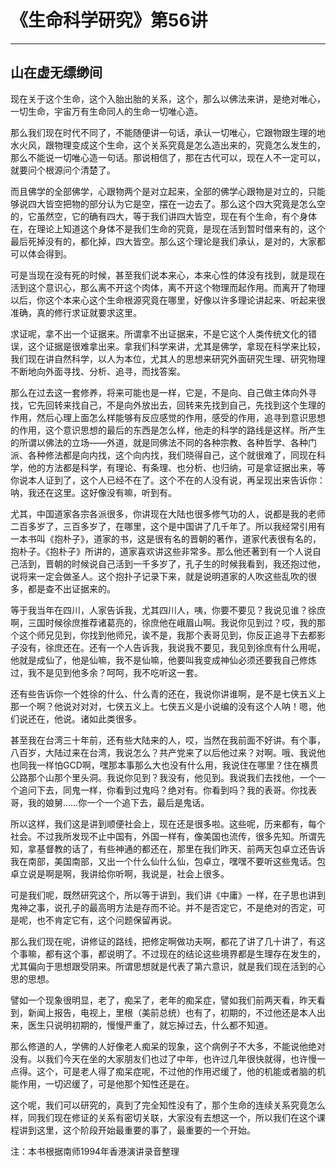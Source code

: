 # 《生命科学研究》第56讲

------

## 山在虚无缥缈间

现在关于这个生命，这个入胎出胎的关系，这个，那么以佛法来讲，是绝对唯心，一切生命，宇宙万有生命同人的生命一切唯心造。

那么我们现在时代不同了，不能随便讲一句话，承认一切唯心，它跟物跟生理的地水火风，跟物理变成这个生命，这个关系究竟是怎么造出来的，究竟怎么发生的，那么不能说一切唯心造一句话。那说相信了，那在古代可以，现在人不一定可以，就要问个根源问个清楚了。

而且佛学的全部佛学，心跟物两个是对立起来，全部的佛学心跟物是对立的，只能够说四大皆空把物的部分认为它是空，摆在一边去了。那么这个四大究竟是怎么空的，它虽然空，它的确有四大，等于我们讲四大皆空，现在有个生命，有个身体在，在理论上知道这个身体不是我们生命的究竟，是现在活到暂时借来有的，这个最后死掉没有的，都化掉，四大皆空。那么这个理论是我们承认，是对的，大家都可以体会得到。

可是当现在没有死的时候，甚至我们说本来心，本来心性的体没有找到，就是现在活到这个意识心，那么离不开这个肉体，离不开这个物理而起作用。而离开了物理以后，你这个本来心这个生命根源究竟在哪里，好像以许多理论讲起来、听起来很准确，真的修行求证就要求这里。

求证呢，拿不出一个证据来。所谓拿不出证据来，不是它这个人类传统文化的错误，这个证据是很难拿出来。拿我们科学来讲，尤其是佛学，拿现在科学来比较，我们现在讲自然科学，以人为本位，尤其人的思想来研究外面研究生理、研究物理不断地向外面寻找、分析、追寻，而找答案。

那么在过去这一套修养，将来可能也是一样，它是，不是向、自己做主体向外寻找，它先回转来找自己，不是向外放出去，回转来先找到自己，先找到这个生理的作用，然后心理上面怎么样能够有反应感觉的作用，感受的作用，追寻到意识思想的作用，这个意识思想的最后的东西是怎么样，他走的科学的路线是这样。所产生的所谓以佛法的立场——外道，就是同佛法不同的各种宗教、各种哲学、各种门派、各种修法都是向内找，这个向内找，我们晓得自己，这个就很难了，同现在科学，他的方法都是科学，有理论、有条理、也分析、也归纳，可是拿证据出来，等你说本人证到了，这个人已经不在了。这个不在的人没有说，再呈现出来告诉你：呐，我还在这里。这好像没有嘛，听到有。

尤其，中国道家各宗各派很多，你讲现在大陆也很多修气功的人，说都是我的老师二百多岁了，三百多岁了，在哪里，这个是中国讲了几千年了。所以我经常引用有一本书叫《抱朴子》，道家的书，这是很有名的晋朝的著作，道家代表很有名的，抱朴子。《抱朴子》所讲的，道家喜欢讲这些非常多。那么他还著到有一个人说自己活到，晋朝的时候说自己活到一千多岁了，孔子生的时候我看到，我还抱过他，说将来一定会做圣人。这个抱扑子记录下来，就是说明道家的人吹这些乱吹的很多，都是查不出证据来的。

等于我当年在四川，人家告诉我，尤其四川人，咦，你要不要见？我说见谁？徐庶啊，三国时候徐庶推荐诸葛亮的，徐庶他在峨眉山啊。我说你见到过？哎，我的那个这个师兄见到，你找到他师兄，诶不是，我那个表哥见到，你反正追寻下去都影子没有，徐庶还在。还有一个人告诉我，我说我不要见，我见到徐庶有什么用呢，他就是成仙了，他是仙嘛，我不是仙嘛，他要叫我变成神仙必须还要我自己修炼过，我不是见到他多余？呵呵，我不吃听这一套。

还有些告诉你一个姓徐的什么、什么青的还在，我说你讲谁啊，是不是七侠五义上那一个啊？他说对对对，七侠五义上。七侠五义是小说编的没有这个人呐！嗯，他们说还在，他说。诸如此类很多。

甚至我在台湾三十年前，还有些大陆来的人，哎，当然在我前面不好讲。有个事，八百岁，大陆过来在台湾，我说怎么？共产党来了以后他过来？对啊。哦、我说他也同我一样怕GCD啊，嘿那本事那么大也没有什么用，我说住在哪里？住在横贯公路那个山那个里头洞。我说你见到？我没有，他见到。我说我们去找他，一个一个追问下去，同鬼一样，你看到过鬼吗？绝对有。你看到吗？我的表哥。你找表哥，我的娘舅……你一个一个追下去，最后是鬼话。

所以这样，我们这是讲到顺便社会上，现在还是很多啦。这些呢，历来都有，每个社会。不过我所发现不止中国有，外国一样有，像美国也流传，很多先知。所谓先知，拿基督教的话了，有些神通的都还在，那里在我们昨天、前两天包卓立还告诉我在南部，美国南部，又出一个什么仙什么仙，包卓立，嘿嘿不要听这些鬼话。包卓立说是啊是啊，我讲给你听啊，我说是，社会上很多。

可是我们呢，既然研究这个，所以等于讲到，我们讲《中庸》一样，在子思也讲到鬼神之事，说孔子的最高明方法是存而不论。并不是否定它，不是绝对的否定，可是呢，也不肯定它有，这个问题保留再说。

那么我们现在呢，讲修证的路线，把修定啊做功夫啊，都花了讲了几十讲了，有这个事嘛，都有这个事，都说明了。不过现在的结论这些境界都是生理存在发生的，尤其偏向于思想跟受阴来。所谓思想就是代表了第六意识，就是我们现在活到的心思的思想。

譬如一个现象很明显，老了，痴呆了，老年的痴呆症，譬如我们前两天看，昨天看到，新闻上报告，电视上，里根（美前总统）也有了，初期的，不过他还是本人出来，医生只说明初期的，慢慢严重了，就忘掉过去，什么都不知道。

那么修道的人，学佛的人好像老人痴呆的现象，这个病例子不大多，不能说他绝对没有。以我们今天在坐的大家朋友们也过了中年，也许过几年很快就得，也许慢一点得。这个，可是老人得了痴呆症呢，不过他的作用迟缓了，他的机能或者脑的机能作用，一切迟缓了，可是他那个知性还是在。

这个呢，我们可以研究的，真到了完全知性没有了，那个生命的连续关系究竟怎么样，同我们现在修证的关系有密切关联，大家没有去想这一个，所以我们在这个课程讲到这里，这个阶段开始最重要的事了，最重要的一个开始。

注：本书根据南师1994年香港演讲录音整理

